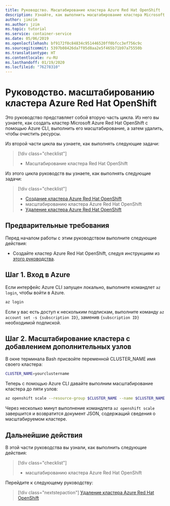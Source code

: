```yaml
---
title: Руководство. Масштабирование кластера Azure Red Hat OpenShift
description: Узнайте, как выполнить масштабирование кластера Microsoft Azure Red Hat OpenShift с помощью Azure CLI.
author: jimzim
ms.author: jzim
ms.topic: tutorial
ms.service: container-service
ms.date: 05/06/2019
ms.openlocfilehash: bf9172f0c84834c951446520ff0bfcc3ef756c9c
ms.sourcegitcommit: 5397b08426da7f05d8aa2e5f465b71b97a75550b
ms.translationtype: HT
ms.contentlocale: ru-RU
ms.lasthandoff: 01/19/2020
ms.locfileid: "76278310"
---
```

# <a name="tutorial-scale-an-azure-red-hat-openshift-cluster"></a>Руководство. масштабированию кластера Azure Red Hat OpenShift

Это руководство представляет собой вторую часть цикла. Из него вы узнаете, как создать кластер Microsoft Azure Red Hat OpenShift с помощью Azure CLI, выполнить его масштабирование, а затем удалить, чтобы очистить ресурсы.

Из второй части цикла вы узнаете, как выполнять следующие задачи:

> [!div class="checklist"]
> * Масштабирование кластера Red Hat OpenShift

Из этого цикла руководств вы узнаете, как выполнять следующие задачи:
> [!div class="checklist"]
> * [Создание кластера Azure Red Hat OpenShift](tutorial-create-cluster.md)
> * масштабированию кластера Azure Red Hat OpenShift
> * [Удаление кластера Azure Red Hat OpenShift](tutorial-delete-cluster.md)

## <a name="prerequisites"></a>Предварительные требования

Перед началом работы с этим руководством выполните следующие действия:

* Создайте кластер Azure Red Hat OpenShift, следуя инструкциям из [этого руководства](tutorial-create-cluster.md).

## <a name="step-1-sign-in-to-azure"></a>Шаг 1. Вход в Azure

Если интерфейс Azure CLI запущен локально, выполните командлет `az login`, чтобы войти в Azure.

```bash
az login
```

Если у вас есть доступ к нескольким подпискам, выполните команду `az account set -s {subscription ID}`, заменив `{subscription ID}` необходимой подпиской.

## <a name="step-2-scale-the-cluster-with-additional-nodes"></a>Шаг 2. Масштабирование кластера с добавлением дополнительных узлов

В окне терминала Bash присвойте переменной CLUSTER_NAME имя своего кластера:

```bash
CLUSTER_NAME=yourclustername
```

Теперь с помощью Azure CLI давайте выполним масштабирование кластера до пяти узлов:

```bash
az openshift scale --resource-group $CLUSTER_NAME --name $CLUSTER_NAME --compute-count 5
```

Через несколько минут выполнение командлета `az openshift scale` завершится и возвратится документ JSON, содержащий сведения о масштабируемом кластере.

## <a name="next-steps"></a>Дальнейшие действия

В этой части руководства вы узнали, как выполнить следующие действия:

> [!div class="checklist"]
> * масштабированию кластера Azure Red Hat OpenShift

Перейдите к следующему руководству:
> [!div class="nextstepaction"]
> [Удаление кластера Azure Red Hat OpenShift](tutorial-delete-cluster.md)
